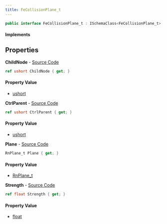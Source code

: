 ```yaml
---
title: FeCollisionPlane_t
---
```


```csharp
public interface FeCollisionPlane_t : ISchemaClass<FeCollisionPlane_t>, ISchemaField, ISchemaClass, INativeHandle
```

#### Implements

## Properties

**ChildNode** - [Source Code](https://github.com/swiftly-solution/swiftlys2/blob/master/managed/src/SwiftlyS2.Generated/Schemas/Interfaces/FeCollisionPlane_t.cs#L18)

```csharp
ref ushort ChildNode { get; }
```

#### Property Value

- [ushort](https://learn.microsoft.com/dotnet/api/system.uint16)

**CtrlParent** - [Source Code](https://github.com/swiftly-solution/swiftlys2/blob/master/managed/src/SwiftlyS2.Generated/Schemas/Interfaces/FeCollisionPlane_t.cs#L16)

```csharp
ref ushort CtrlParent { get; }
```

#### Property Value

- [ushort](https://learn.microsoft.com/dotnet/api/system.uint16)

**Plane** - [Source Code](https://github.com/swiftly-solution/swiftlys2/blob/master/managed/src/SwiftlyS2.Generated/Schemas/Interfaces/FeCollisionPlane_t.cs#L20)

```csharp
RnPlane_t Plane { get; }
```

#### Property Value

- [RnPlane_t](/docs/api/shared/schemadefinitions/rnplane_t)

**Strength** - [Source Code](https://github.com/swiftly-solution/swiftlys2/blob/master/managed/src/SwiftlyS2.Generated/Schemas/Interfaces/FeCollisionPlane_t.cs#L22)

```csharp
ref float Strength { get; }
```

#### Property Value

- [float](https://learn.microsoft.com/dotnet/api/system.single)

